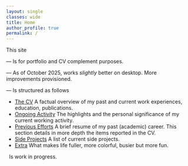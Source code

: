 ```yaml
---
layout: single
classes: wide
title: Home
author_profile: true
permalink: /
---
```


This site

— Is for portfolio and CV complement purposes.

— As of October 2025, works *slightly* better on desktop. More improvements provisioned.

— Is structured as follows
* [The CV](/_pages/cv.md) A factual overview of my past and current work experiences, education, publications.
* [Ongoing Activity](/_pages/work.md) The highlights and the personal significance of my current working activity.
* [Previous Efforts](/_pages/previous.md) A brief resume of my past (academic) career. This section details in more depth the items reported in the CV.
* [Side Projects](/_pages/sideprojects-index.md) A list of current side projects.
* [Extra](/_pages/beyond.md) What makes life fuller, more colorful, busier but more fun.

<p><i class="fa-solid fa-triangle-exclamation"></i> &nbsp; Is work in progress.